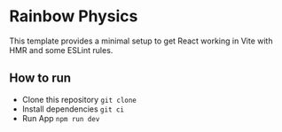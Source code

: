 # Rainbow Physics

This template provides a minimal setup to get React working in Vite with HMR and some ESLint rules.

## How to run

- Clone this repository `git clone`
- Install dependencies `git ci`
- Run App `npm run dev`
